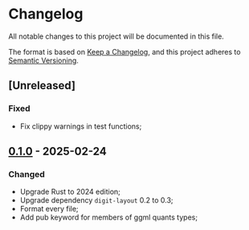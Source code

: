 # Changelog

All notable changes to this project will be documented in this file.

The format is based on [Keep a Changelog](https://keepachangelog.com/en/1.1.0/),
and this project adheres to [Semantic Versioning](https://semver.org/spec/v2.0.0.html).

## [Unreleased]

### Fixed

- Fix clippy warnings in test functions;

## [0.1.0] - 2025-02-24

### Changed

- Upgrade Rust to 2024 edition;
- Upgrade dependency `digit-layout` 0.2 to 0.3;
- Format every file;
- Add pub keyword for members of ggml quants types;

[0.1.0]: https://github.com/InfiniTensor/gguf/releases/tag/v0.5.0
